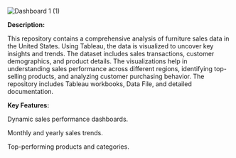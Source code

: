 ![Dashboard 1 (1)](https://github.com/user-attachments/assets/b3c07036-8131-477d-a5e1-cb602b8731ed)

**Description:**

This repository contains a comprehensive analysis of furniture sales data in the United States. Using Tableau, the data is visualized to uncover key insights and trends. The dataset includes sales transactions, customer demographics, and product details. The visualizations help in understanding sales performance across different regions, identifying top-selling products, and analyzing customer purchasing behavior. The repository includes Tableau workbooks, Data File, and detailed documentation.

**Key Features:**

Dynamic sales performance dashboards.

Monthly and yearly sales trends.

Top-performing products and categories.

